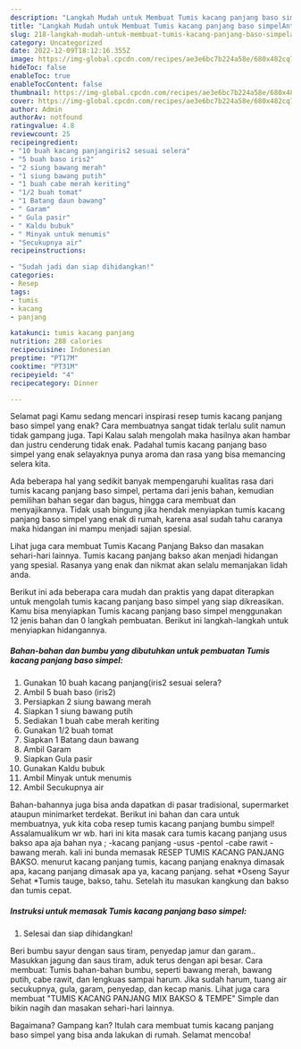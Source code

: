```yaml
---
description: "Langkah Mudah untuk Membuat Tumis kacang panjang baso simpelAnti Ribet"
title: "Langkah Mudah untuk Membuat Tumis kacang panjang baso simpelAnti Ribet"
slug: 218-langkah-mudah-untuk-membuat-tumis-kacang-panjang-baso-simpelanti-ribet
category: Uncategorized
date: 2022-12-09T18:12:16.355Z
image: https://img-global.cpcdn.com/recipes/ae3e6bc7b224a58e/680x482cq70/tumis-kacang-panjang-baso-simpel-foto-resep-utama.jpg
hideToc: false
enableToc: true
enableTocContent: false
thumbnail: https://img-global.cpcdn.com/recipes/ae3e6bc7b224a58e/680x482cq70/tumis-kacang-panjang-baso-simpel-foto-resep-utama.jpg
cover: https://img-global.cpcdn.com/recipes/ae3e6bc7b224a58e/680x482cq70/tumis-kacang-panjang-baso-simpel-foto-resep-utama.jpg
author: Admin
authorAv: notfound
ratingvalue: 4.8
reviewcount: 25
recipeingredient:
- "10 buah kacang panjangiris2 sesuai selera"
- "5 buah baso iris2"
- "2 siung bawang merah"
- "1 siung bawang putih"
- "1 buah cabe merah keriting"
- "1/2 buah tomat"
- "1 Batang daun bawang"
- " Garam"
- " Gula pasir"
- " Kaldu bubuk"
- " Minyak untuk menumis"
- "Secukupnya air"
recipeinstructions:

- "Sudah jadi dan siap dihidangkan!"
categories:
- Resep
tags:
- tumis
- kacang
- panjang

katakunci: tumis kacang panjang 
nutrition: 288 calories
recipecuisine: Indonesian
preptime: "PT17M"
cooktime: "PT31M"
recipeyield: "4"
recipecategory: Dinner

---
```



Selamat pagi Kamu sedang mencari inspirasi resep tumis kacang panjang baso simpel yang enak? Cara membuatnya sangat tidak terlalu sulit namun tidak gampang juga. Tapi Kalau salah mengolah maka hasilnya akan hambar dan justru cenderung tidak enak. Padahal tumis kacang panjang baso simpel yang enak selayaknya punya aroma dan rasa yang bisa memancing selera kita.


Ada beberapa hal yang sedikit banyak mempengaruhi kualitas rasa dari tumis kacang panjang baso simpel, pertama dari jenis bahan, kemudian pemilihan bahan segar dan bagus, hingga cara membuat dan menyajikannya. Tidak usah bingung jika hendak menyiapkan tumis kacang panjang baso simpel yang enak di rumah, karena asal sudah tahu caranya maka hidangan ini mampu menjadi sajian spesial.

Lihat juga cara membuat Tumis Kacang Panjang Bakso dan masakan sehari-hari lainnya. Tumis kacang panjang bakso akan menjadi hidangan yang spesial. Rasanya yang enak dan nikmat akan selalu memanjakan lidah anda.


Berikut ini ada beberapa cara mudah dan praktis yang dapat diterapkan untuk mengolah tumis kacang panjang baso simpel yang siap dikreasikan. Kamu bisa menyiapkan Tumis kacang panjang baso simpel menggunakan 12 jenis bahan dan 0 langkah pembuatan. Berikut ini langkah-langkah untuk menyiapkan hidangannya.

<!--inarticleads1-->

##### Bahan-bahan dan bumbu yang dibutuhkan untuk pembuatan Tumis kacang panjang baso simpel:

1. Gunakan 10 buah kacang panjang(iris2 sesuai selera?
1. Ambil 5 buah baso (iris2)
1. Persiapkan 2 siung bawang merah
1. Siapkan 1 siung bawang putih
1. Sediakan 1 buah cabe merah keriting
1. Gunakan 1/2 buah tomat
1. Siapkan 1 Batang daun bawang
1. Ambil  Garam
1. Siapkan  Gula pasir
1. Gunakan  Kaldu bubuk
1. Ambil  Minyak untuk menumis
1. Ambil Secukupnya air


Bahan-bahannya juga bisa anda dapatkan di pasar tradisional, supermarket ataupun minimarket terdekat. Berikut ini bahan dan cara untuk membuatnya, yuk kita coba resep tumis kacang panjang bumbu simpel! Assalamualikum wr wb. hari ini kita masak cara tumis kacang panjang usus bakso apa aja bahan nya ; -kacang panjang -usus -pentol -cabe rawit -bawang merah. kali ini bunda memasak RESEP TUMIS KACANG PANJANG BAKSO. menurut kacang panjang tumis, kacang panjang enaknya dimasak apa, kacang panjang dimasak apa ya, kacang panjang. sehat *Oseng Sayur Sehat *Tumis tauge, bakso, tahu. Setelah itu masukan kangkung dan bakso dan tumis cepat. 

<!--inarticleads2-->

##### Instruksi untuk memasak Tumis kacang panjang baso simpel:


1. Selesai dan siap dihidangkan!

Beri bumbu sayur dengan saus tiram, penyedap jamur dan garam.. Masukkan jagung dan saus tiram, aduk terus dengan api besar. Cara membuat: Tumis bahan-bahan bumbu, seperti bawang merah, bawang putih, cabe rawit, dan lengkuas sampai harum. Jika sudah harum, tuang air secukupnya, gula, garam, penyedap, dan kecap manis. Lihat juga cara membuat &#34;TUMIS KACANG PANJANG MIX BAKSO &amp; TEMPE&#34; Simple dan bikin nagih dan masakan sehari-hari lainnya. 

Bagaimana? Gampang kan? Itulah cara membuat tumis kacang panjang baso simpel yang bisa anda lakukan di rumah. Selamat mencoba!
